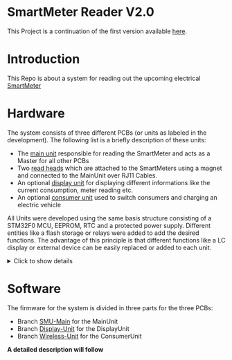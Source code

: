 # SmartMeter Reader V2.0

This Project is a continuation of the first version available [here](https://github.com/VinFar/SML-Reader-STM32F0).

# Introduction
This Repo is about a system for reading out the upcoming electrical [SmartMeter](https://discovergy.com/blog/was-ist-ein-smart-meter) 

# Hardware
The system consists of three different PCBs (or units as labeled in the development). The following list is a briefly description of these units:
- The [main unit](##MainUnit) responsible for reading the SmartMeter and acts as a Master for all other PCBs
- Two [read heads](##ReadHead) which are attached to the SmartMeters using a magnet and connected to the MainUnit over RJ11 Cables.
- An optional [display unit](##DisplayUnit) for displaying different informations like the current consumption, meter reading etc.
- An optional [consumer unit](##ConsumerUnit) used to switch consumers and charging an electric vehicle

All Units were developed using the same basis structure consisting of a STM32F0 MCU, EEPROM, RTC and a protected power supply. Different entities like a flash storage or relays were added to add the desired functions.
The advantage of this principle is that different functions like a LC display or external device can be easily replaced or added to each unit.
<details>
  <summary>Click to show details</summary>

## Overview of the Hardware
<img src="OverviewHardware.jpg" width="500"/>

<details>
  <summary>Click to show details</summary>

## MCU
A STM32F091RCT6 MCU with 256kB Flash and 32kB RAM is the central entity of this PCB.
It receives and transmits data from other PCB over the NRF24 Transceiver with a defined protocol, to prevent wrong data transmission.
It also does the analog signal processing with its built-in comparators (MainUnit), controls the LC Display (DisplayUnit) and generates the desired outputs for external devices (ConsumerUnit)

## Power Supply
As with all PCBs this one also has several protection features (which is bit of an overkill), like reverse-, over- and undervoltage protection, as well as an overcurrent protection.
This PCB can be powered with 7V to 15V DC. To not trip the over- or undervoltage protection it is necessary to change the voltage divider values for the [eFuse](http://www.ti.com/lit/ds/symlink/tps2596.pdf).
As mentioned in different eletronic forums the NRF24 Wireless IC is said to be vulnerable to voltage drops on Vdd. To prevent this multiple bypass Capacitors (100µ, 10µ, 1µ) were placed directly on the Vdd and GND Plane around the Vdd Pin.

## RTC
To correctly store the SmartMeter data over time a RTC were added on all PCBs. The MainUnit additionally has a backup battery, to prevent loss of the timestamp in case of power failure. The DisplayUnit and the ConsumerUnit will periodically receive the current unix time over the NRF24.

## Housings
For all PCBs 3D printable housing with fitting lids were developed, to protect them from the environment:



</details>

Detailed description are available below:

# MainUnit
This Unit is the central unit of the entire system and is responsible for the following tasks:
- Reading out of up to two SmartMeters simultaneously
- Storing the data on an SD-Card (in development) or on a built-in 128MB flash storage
- Scheduling the consumers after a programmable method, time, priorities etc.
- Scheduling the charging of the EV
- Transmitting and receiving data to/from the Dislay- and ConsumerUnit

<img src="MainUnitKiCadRendering.png" width="500"/>

The *Circuit*, Layout and Gerber files can be found here.

<details>
  **<summary>Click to show details</summary>**

## Analog ciruitry
The signal that is coming from the ReadHead is basically just the amplified output of the photodiode, that must be processed to get a reliable UART Signal, that can be directly detected by the internal UART Hardware. With this architecture the trigger voltage for the comparator can be taken from the DAC or Vref. With the DAC it is possible to automatically detect and adapt the correct trigger voltage in order to cover a wide variety of use cases.<br/>The analog circuit was developed to also make it possible to detect the rotating disc of old [Ferraris Meters](https://de.wikipedia.org/wiki/Ferraris-Z%C3%A4hler), due to the fact that these are used in old houses.<br/>ToDo: This has to be evaluated yet.

## Flash storage
A 128MB SPI-Flash was also implemented to store the incoming SmartMeter data and transmit it later to a Host-PC to plot the consumption over time.<br/>ToDo: NAND Flash was a bad choice, must be replaced by a SD-Card for the next version

## Connections
As mentioned above the PCBs has JST XH connecters (2.54mm spacing) for SWD, I²C and UART, all with power pins.
This was done to optionally add things like a segment/LC Display, external sensors etc.

</details>

# ReadHead
The ReadHead is small round "dongle" (32mm diameter) which sits on the metal plate of the SmartMeter. It consists of two PCBs which are stacked together with SMD Pin Headers.

<img src="ReadHead.PNG" width="500"/>
<br/>
<br/>
<details>
  <summary>Click to show details</summary>

## Overview
The bottom PCB holds a photodiode to detect the transmitted IR impulses form the SmartMeter and also a IR-LED to transmit data to the SmartMeter(which is possible in some cases). The top PCBs holds the RJ11 Connector and some active components like a transimpedance amplifier for the photodiode or a adjustable current source for the IR-LED. The ReadHead basically just send the amplified photodiode output to the MainUnit.

## Compatibility for Ferraris Meters
The photodiode in combination with the current source and the IR-LED it should be possible to also detect the rotating disc on old [Ferraris Meters](https://de.wikipedia.org/wiki/Ferraris-Z%C3%A4hler). The current source can adjusted over the DAC of the MCU and thus the current through the IR LED between 0mA and 70mA. With this the amount of light radiated by the LED ist adjustable and can be modulated to supress background noise. A proof of concept (without the current source and modulation) was done [here](https://www.kompf.de/tech/emeir.html).<br/>Todo: This has to be evaluated yet.


## Housing
The CAD drawing below shows the current version of the PCB with a 3D printed housing:<br/>
<img src="ReadHeadbottom.PNG" width="500"/>

The Circuit, Layout and Gerber files can be found here.

</details>

# DisplayUnit
The DisplayUnit is optional, but very usefel and displayes different informations and values of the current consumption on a 20x4 LC display. It can also be used to change and set different parameters of the system like the time for the mean value calculation or if the SmartMeter data is stored or not.
It has an EEPROM connected where minimum and maximum values or the mean consumption over the last days/weeks can be saved.

**Note:** This unit may seem *oldschool* and not up-to-date, but this was a sytem that I could develop faster than a PCB with Wifi or a smartphone app etc... So I went with this and it works flawlessly.


<img src="DisplayUnitRenderingKiCad.png" width="500"/>
<br/>
<br/>
<details>
  <summary>Click to show details</summary>

## Powersupply
In contrast to the other PCBs this unit is battery powered and can be charged over a UCB-C Cable. The following features are implemented:
- Overcharge and overdischarge protection
- Charge managment
- LED Battery Indicator 
  
The over discharge protection can be adjusted over a voltage divider.<br/>Todo: There is a bug in the circuit for the overdischarge protection: D and S of the PMOS are reversed!

## Display
Currently a 20x4 LC display is used and is connected to the MCU over I²C and a IO Expander. Can be replaced by any other display that supports I²C or USART.

## Status LEDs
The DisplayUnit has a red and a green LED to display different states of the entire systems.

## Housing
A 3D printable housing was designed in which the entire PCB and a 18650 Li-Ion Battery will fit. This is the first version and is bit bulky with its dimensions. Another version will follow some time.
<img src="DisplayUnit.jpg" width="500"/>
</details>

# ConsumerUnit
This unit is used to control the consumers and to charge the eletric vehicle over a Wallbox. It has to 10A Relays to directly switch on/off different simple consumers like a water heater.<br/>This unit can control the charging power of a EV by connecting it to a Wallbox that accepts one of the following control signal:
- 5V PWM signal
- 0 - 20mA current signal
- 4 - 20mA current signal
- 0 - 10V voltage signal

It is also possible to measure and monitor the current of the connected device over a halleffect IC and to characterize the device.

 Together with a [EVSE](https://www.evalbo.de/shop/ladetechnik/) a complete Wallbox can be built and wirelessly connected to the the MainUnit. This setup is able to charge the EV matched with the current available PV Power.

<img src="ConsumerUnitRenderingKiCad.png" width="500"/>
<br/>
<br/>
<details>
  <summary>Click to show details</summary>

## Outputs
There are several outputs for external devices available (mentionded above), to control a variety of devices like EV Wallboxes or external thyristor controller to control the power consumption of a e.g. Water heater
<br/>Todo: Implemented a thyristor controller directly on the PCB

## Relays
Two 230V 10A switching relays are placed on the PCB (electrically isolated) to switch on or off different simple consumer like a water heater or air heater.

## Current measurement
Each 230V Output has a hall effect IC in series to measure the flowing current in order to measure the power the device is consuming (with a programmable fixed voltage). With this information it is possible to schedule these consumer better.

</details>
</details>

# Software

The firmware for the system is divided in three parts for the three PCBs:

- Branch [SMU-Main](https://github.com/VinFar/SML_Reader_V2.0/tree/SMU-Main) for the MainUnit
- Branch [Display-Unit](https://github.com/VinFar/SML_Reader_V2.0/tree/Display-Unit) for the DisplayUnit
- Branch [Wireless-Unit](https://github.com/VinFar/SML_Reader_V2.0/tree/Wireless-Unit) for the ConsumerUnit

**A detailed description will follow**